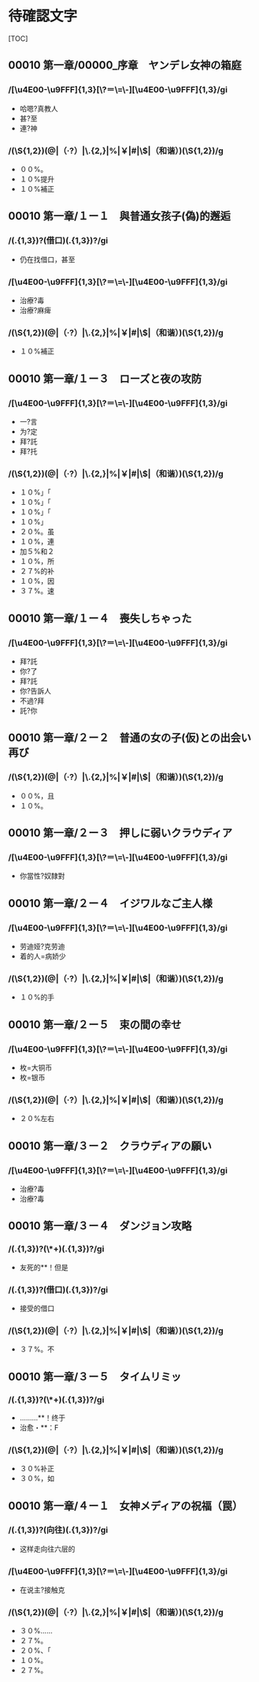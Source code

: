 # 待確認文字

[TOC]

## 00010 第一章/00000_序章　ヤンデレ女神の箱庭 

### /[\\u4E00-\\u9FFF]{1,3}[\\?＝\\=\\-][\\u4E00-\\u9FFF]{1,3}/gi

- 哈嗯?真教人
- 甚?至
- 連?神

### /(\\S{1,2})(@|（·?）|\\.{2,}|%|￥|#|\\$|（和谐）)(\\S{1,2})/g

- ００%。
- １０%提升
- １０%補正


## 00010 第一章/１ー１　與普通女孩子(偽)的邂逅

### /(.{1,3})?(借口)(.{1,3})?/gi

- 仍在找借口，甚至

### /[\\u4E00-\\u9FFF]{1,3}[\\?＝\\=\\-][\\u4E00-\\u9FFF]{1,3}/gi

- 治療?毒
- 治療?麻痺

### /(\\S{1,2})(@|（·?）|\\.{2,}|%|￥|#|\\$|（和谐）)(\\S{1,2})/g

- １０%補正


## 00010 第一章/１ー３　ローズと夜の攻防

### /[\\u4E00-\\u9FFF]{1,3}[\\?＝\\=\\-][\\u4E00-\\u9FFF]{1,3}/gi

- 一?言
- 为?定
- 拜?託
- 拜?托

### /(\\S{1,2})(@|（·?）|\\.{2,}|%|￥|#|\\$|（和谐）)(\\S{1,2})/g

- １０%」「
- １０%」「
- １０%」「
- １０%」
- ２０%。虽
- １０%，連
- 加５%和２
- １０%，所
- ２７%的补
- １０%，因
- ３７%。速


## 00010 第一章/１ー４　喪失しちゃった

### /[\\u4E00-\\u9FFF]{1,3}[\\?＝\\=\\-][\\u4E00-\\u9FFF]{1,3}/gi

- 拜?託
- 你?了
- 拜?託
- 你?告訴人
- 不過?拜
- 託?你


## 00010 第一章/２ー２　普通の女の子(仮)との出会い再び

### /(\\S{1,2})(@|（·?）|\\.{2,}|%|￥|#|\\$|（和谐）)(\\S{1,2})/g

- ００%，且
- １０%。


## 00010 第一章/２ー３　押しに弱いクラウディア

### /[\\u4E00-\\u9FFF]{1,3}[\\?＝\\=\\-][\\u4E00-\\u9FFF]{1,3}/gi

- 你當性?奴隸對


## 00010 第一章/２ー４　イジワルなご主人様

### /[\\u4E00-\\u9FFF]{1,3}[\\?＝\\=\\-][\\u4E00-\\u9FFF]{1,3}/gi

- 劳迪娅?克劳迪
- 着的人=病娇少

### /(\\S{1,2})(@|（·?）|\\.{2,}|%|￥|#|\\$|（和谐）)(\\S{1,2})/g

- １０%的手


## 00010 第一章/２ー５　束の間の幸せ

### /[\\u4E00-\\u9FFF]{1,3}[\\?＝\\=\\-][\\u4E00-\\u9FFF]{1,3}/gi

- 枚=大铜币
- 枚=银币

### /(\\S{1,2})(@|（·?）|\\.{2,}|%|￥|#|\\$|（和谐）)(\\S{1,2})/g

- ２０%左右


## 00010 第一章/３ー２　クラウディアの願い

### /[\\u4E00-\\u9FFF]{1,3}[\\?＝\\=\\-][\\u4E00-\\u9FFF]{1,3}/gi

- 治療?毒
- 治療?毒


## 00010 第一章/３ー４　ダンジョン攻略

### /(.{1,3})?(\\*+)(.{1,3})?/gi

- 友死的**！但是

### /(.{1,3})?(借口)(.{1,3})?/gi

- 接受的借口

### /(\\S{1,2})(@|（·?）|\\.{2,}|%|￥|#|\\$|（和谐）)(\\S{1,2})/g

- ３７%。不


## 00010 第一章/３ー５　タイムリミッ

### /(.{1,3})?(\\*+)(.{1,3})?/gi

- ………**！终于
- 治愈・**：F

### /(\\S{1,2})(@|（·?）|\\.{2,}|%|￥|#|\\$|（和谐）)(\\S{1,2})/g

- ３０%补正
- ３０%，如


## 00010 第一章/４ー１　女神メディアの祝福（罠）

### /(.{1,3})?(向往)(.{1,3})?/gi

- 这样走向往六层的

### /[\\u4E00-\\u9FFF]{1,3}[\\?＝\\=\\-][\\u4E00-\\u9FFF]{1,3}/gi

- 在说主?接触克

### /(\\S{1,2})(@|（·?）|\\.{2,}|%|￥|#|\\$|（和谐）)(\\S{1,2})/g

- ３０%……
- ２７%。
- ２０%、「
- １０%。
- ２７%。

